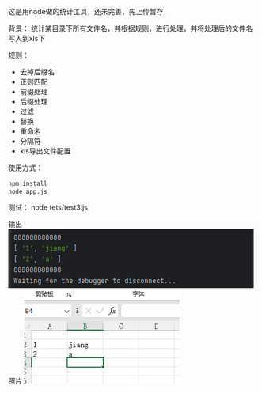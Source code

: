 这是用node做的统计工具，还未完善，先上传暂存

背景：
统计某目录下所有文件名，并根据规则，进行处理，并将处理后的文件名写入到xls下



规则：
- 去掉后缀名
- 正则匹配
- 前缀处理
- 后缀处理
- 过滤
- 替换
- 重命名
- 分隔符
- xls导出文件配置

使用方式：

```
npm install
node app.js
```

测试：
node tets/test3.js


输出
![out](test/1998335184a69397e9230db0ad57402.png)
照片
![outfile](test/d6040f8ef44bfd6044bda6a38aa664b.png)
